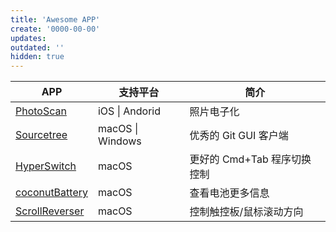 ```yaml
---
title: 'Awesome APP'
create: '0000-00-00'
updates:
outdated: ''
hidden: true
---
```


| APP                                                                         | 支持平台         | 简介                        |
| --------------------------------------------------------------------------- | ---------------- | --------------------------- |
| [PhotoScan](https://www.google.com/photos/scan)                             | iOS \| Andorid   | 照片电子化                  |
| [Sourcetree](https://www.sourcetreeapp.com/)                                | macOS \| Windows | 优秀的 Git GUI 客户端       |
| [HyperSwitch](https://bahoom.com/hyperswitch/)                              | macOS            | 更好的 Cmd+Tab 程序切换控制 |
| [coconutBattery](https://www.coconut-flavour.com/coconutbattery/index.html) | macOS            | 查看电池更多信息            |
| [ScrollReverser](https://pilotmoon.com/scrollreverser)                      | macOS            | 控制触控板/鼠标滚动方向     |
